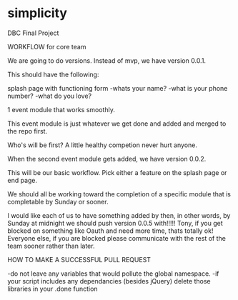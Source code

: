 simplicity
==========

DBC Final Project


WORKFLOW for core team

We are going to do versions.
Instead of mvp, we have version 0.0.1.

This should have the following:

splash page with functioning form
  -whats your name?
  -what is your phone number?
  -what do you love?


1 event module that works smoothly.

This event module is just whatever we get done and added and merged to the repo first.

Who's will be first? A little healthy competion never hurt anyone.

When the second event module gets added, we have version 0.0.2.

This will be our basic workflow. Pick either a feature on the splash page or end page.

We should all be working toward the completion of a specific module that is completable by Sunday or sooner.

I would like each of us to have something added by then, in other words, by Sunday at midnight
we should push version 0.0.5 with!!!!! Tony, if you get blocked on something like Oauth and need more time, thats totally ok!
Everyone else, if you are blocked please communicate with the rest of the team sooner rather than later.


HOW TO MAKE A SUCCESSFUL PULL REQUEST

-do not leave any variables that would pollute the global namespace.
-if your script includes any dependancies (besides jQuery) delete those libraries in your .done function


